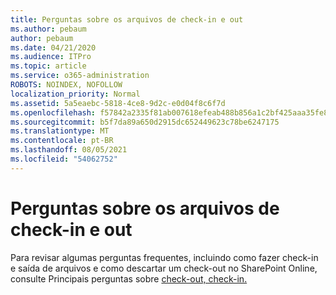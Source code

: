 ```yaml
---
title: Perguntas sobre os arquivos de check-in e out
ms.author: pebaum
author: pebaum
ms.date: 04/21/2020
ms.audience: ITPro
ms.topic: article
ms.service: o365-administration
ROBOTS: NOINDEX, NOFOLLOW
localization_priority: Normal
ms.assetid: 5a5eaebc-5818-4ce8-9d2c-e0d04f8c6f7d
ms.openlocfilehash: f57842a2335f81ab007618efeab488b856a1c2bf425aaa35fe8912dcece25c7e
ms.sourcegitcommit: b5f7da89a650d2915dc652449623c78be6247175
ms.translationtype: MT
ms.contentlocale: pt-BR
ms.lasthandoff: 08/05/2021
ms.locfileid: "54062752"
---
```

# <a name="questions-about-check-in-and-out-files"></a>Perguntas sobre os arquivos de check-in e out

Para revisar algumas perguntas frequentes, incluindo como fazer check-in e saída de arquivos e como descartar um check-out no SharePoint Online, consulte Principais perguntas sobre [check-out, check-in.](https://go.microsoft.com/fwlink/?linkid=2018786)
  

